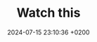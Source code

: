 ---
layout: youtube
title:  "Watch this"
date:   2024-07-15 23:10:36 +0200
tags: video youtube
video: qc_6_LeDDYo 
---